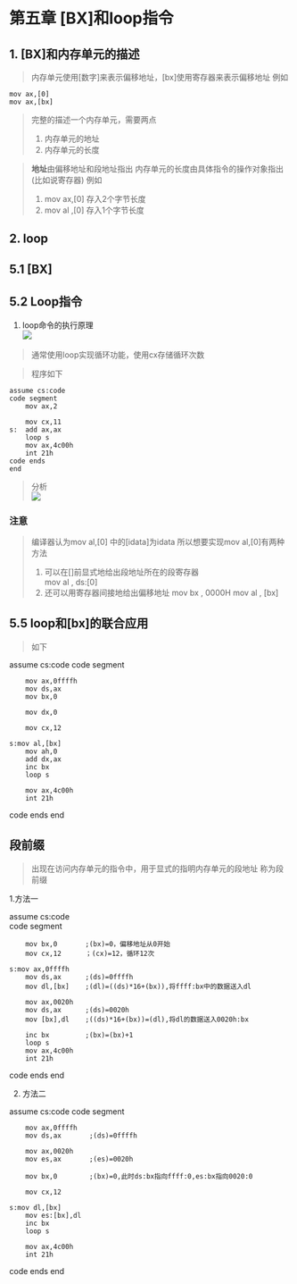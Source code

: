 # 第五章  [BX]和loop指令  

## 1. [BX]和内存单元的描述  

> 内存单元使用[数字]来表示偏移地址，[bx]使用寄存器来表示偏移地址
> 例如

	mov ax,[0]
	mov ax,[bx]

> 完整的描述一个内存单元，需要两点
>  1. 内存单元的地址  
>  2. 内存单元的长度  

>  **地址**由偏移地址和段地址指出
>  内存单元的长度由具体指令的操作对象指出(比如说寄存器)
>  例如  
>   1. mov ax,[0]  存入2个字节长度
>   2. mov al ,[0]  存入1个字节长度

## 2. loop  

## 5.1 [BX]  

## 5.2 Loop指令  


1. loop命令的执行原理  
![](https://gitee.com/absurdnut/tuchuang/raw/master/img/20221002150042.png)

> 通常使用loop实现循环功能，使用cx存储循环次数  

> 程序如下  

```assembly
assume cs:code  
code segment  
	mov ax,2

	mov cx,11
s:  add ax,ax
	loop s
	mov ax,4c00h
	int 21h
code ends
end

```

> 分析  
> ![](https://gitee.com/absurdnut/tuchuang/raw/master/img/20221002152945.png)

### 注意  

> 编译器认为mov al,[0] 中的[idata]为idata 
> 所以想要实现mov al,[0]有两种方法  
>  1. 可以在[]前显式地给出段地址所在的段寄存器  
> 		mov al , ds:[0]  
>  2. 还可以用寄存器间接地给出偏移地址
> 		mov bx , 0000H
> 		mov al ,  [bx]

## 5.5 loop和[bx]的联合应用  

> 如下 

assume cs:code
code segment

		mov ax,0ffffh
		mov ds,ax
		mov bx,0
		
		mov dx,0
		
		mov cx,12
		
	s:mov al,[bx]
		mov ah,0
		add dx,ax
		inc bx
		loop s
		
		mov ax,4c00h
		int 21h

code ends
end

## 段前缀  

> 出现在访问内存单元的指令中，用于显式的指明内存单元的段地址
> 称为段前缀  

1.方法一

assume cs:code  
code segment  

		mov bx,0       ;(bx)=0，偏移地址从0开始
		mov cx,12      ；(cx)=12，循环12次
		
	s:mov ax,0ffffh  
		mov ds,ax      ;(ds)=0ffffh
		mov dl,[bx]    ;(dl)=((ds)*16+(bx)),将ffff:bx中的数据送入dl
		
		mov ax,0020h
		mov ds,ax      ;(ds)=0020h 
		mov [bx],dl    ;((ds)*16+(bx))=(dl),将dl的数据送入0020h:bx
		
		inc bx         ;(bx)=(bx)+1
		loop s
		mov ax,4c00h
		int 21h

code ends
end

2. 方法二  

assume cs:code
code segment

		mov ax,0ffffh
		mov ds,ax       ;(ds)=0ffffh
	
		mov ax,0020h
		mov es,ax       ;(es)=0020h
	
		mov bx,0        ;(bx)=0,此时ds:bx指向ffff:0,es:bx指向0020:0
	
		mov cx,12
		
	s:mov dl,[bx]
		mov es:[bx],dl
		inc bx
		loop s
		
		mov ax,4c00h
		int 21h

code ends
end











